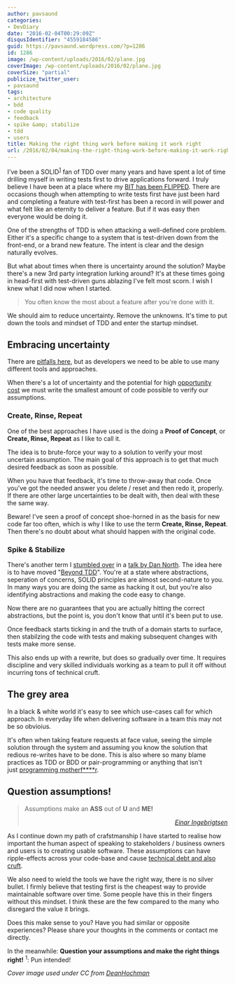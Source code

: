 ```yaml
---
author: pavsaund
categories:
- DevDiary
date: "2016-02-04T00:29:09Z"
disqusIdentifier: "4559184586"
guid: https://pavsaund.wordpress.com/?p=1286
id: 1286
image: /wp-content/uploads/2016/02/plane.jpg
coverImage: /wp-content/uploads/2016/02/plane.jpg
coverSize: "partial"
publicize_twitter_user:
- pavsaund
tags:
- architecture
- bdd
- code quality
- feedback
- spike &amp; stabilize
- tdd
- users
title: Making the right thing work before making it work right
url: /2016/02/04/making-the-right-thing-work-before-making-it-work-right/
---
```


I've been a SOLID<sup><a href="#reference-1">1</a></sup> fan of TDD over many years and have spent a lot of time drilling myself in writing tests first to drive applications forward. I truly believe I have been at a place where my <a href="http://blog.8thlight.com/uncle-bob/2012/01/11/Flipping-the-Bit.html" target="_blank">BIT has been FLIPPED</a>. There are occasions though when attempting to write tests first have just been hard and completing a feature with test-first has been a record in will power and what felt like an eternity to deliver a feature. But if it was easy then everyone would be doing it.

<!--more-->One of the strengths of TDD is when attacking a well-defined core problem. Either it's a specific change to a system that is test-driven down from the front-end, or a brand new feature. The intent is clear and the design naturally evolves.

But what about times when there is uncertainty around the solution? Maybe there's a new 3rd party integration lurking around? It's at these times going in head-first with test-driven guns ablazing I've felt most scorn. I wish I knew what I did now when I started.
<blockquote>You often know the most about a feature after you're done with it.</blockquote>
We should aim to reduce uncertainty. Remove the unknowns. It's time to put down the tools and mindset of TDD and enter the startup mindset.
<h2>Embracing uncertainty</h2>
There are <a href="http://blog.8thlight.com/uncle-bob/2013/03/05/TheStartUpTrap.html" target="_blank">pitfalls here</a>, but as developers we need to be able to use many different tools and approaches.

When there's a lot of uncertainty and the potential for high <a href="http://dannorth.net/the-art-of-misdirection/" target="_blank">opportunity cost</a> we must write the smallest amount of code possible to verify our assumptions.
<h3>Create, Rinse, Repeat</h3>
One of the best approaches I have used is the doing a <strong>Proof of Concept</strong>, or <strong>Create, Rinse, Repeat</strong> as I like to call it.

The idea is to brute-force your way to a solution to verify your most uncertain assumption. The main goal of this approach is to get that much desired feedback as soon as possible.

When you have that feedback, it's time to throw-away that code. Once you've got the needed answer you delete / reset and then redo it, properly. If there are other large uncertainties to be dealt with, then deal with these the same way.

Beware! I've seen a proof of concept shoe-horned in as the basis for new code far too often, which is why I like to use the term <strong>Create, Rinse, Repeat</strong>. Then there's no doubt about what should happen with the original code.
<h3>Spike &amp; Stabilize</h3>
There's another term I <a href="/2012/06/09/ndc-2012-impressions/" target="_blank">stumbled over</a> in a <a href="https://vimeo.com/43536417" target="_blank">talk by Dan North</a>. The idea here is to have moved "<a href="http://lizkeogh.com/2012/06/24/beyond-test-driven-development/" target="_blank">Beyond TDD</a>". You're at a state where abstractions, seperation of concerns, SOLID principles are almost second-nature to you. In many ways you are doing the same as hacking it out, but you're also identifying abstractions and making the code easy to change.

Now there are no guarantees that you are actually hitting the correct abstractions, but the point is, you don't know that until it's been put to use.

Once feedback starts ticking in and the truth of a domain starts to surface, then stabilzing the code with tests and making subsequent changes with tests make more sense.

This also ends up with a rewrite, but does so gradually over time. It requires discipline and very skilled individuals working as a team to pull it off without incurring tons of technical cruft.
<h2>The grey area</h2>
In a black &amp; white world it's easy to see which use-cases call for which approach. In everyday life when delivering software in a team this may not be so obvioius.

It's often when taking feature requests at face value, seeing the simple solution through the system and assuming you know the solution that redious re-writes have to be done. This is also where so many blame practices as TDD or BDD or pair-programming or anything that isn't just <a href="http://programming-motherfucker.com" target="_blank">programming motherf****r</a>.
<h2>Question assumptions!</h2>
<blockquote>Assumptions make an <strong>ASS</strong> out of <strong>U</strong> and <strong>ME!</strong>
<p style="text-align:right;"><em><a href="http://www.ingebrigtsen.info" target="_blank">Einar Ingebrigtsen</a></em></p>
</blockquote>
As I continue down my path of crafstmanship I have started to realise how important the human aspect of speaking to stakeholders / business owners and users is to creating usable software. These assumptions can have ripple-effects across your code-base and cause <a href="http://www.docondev.com/search/label/Technical%20Debt" target="_blank">technical debt and also cruft</a>.

We also need to wield the tools we have the right way, there is no silver bullet. I firmly believe that testing first is the cheapest way to provide maintainable software over time. Some people have this in their fingers without this mindset. I think these are the few compared to the many who disregard the value it brings.

Does this make sense to you? Have you had similar or opposite experiences? Please share your thoughts in the comments or contact me directly.

In the meanwhile: <strong>Question your assumptions and make the right things right!</strong>
<sup id="reference-1">1</sup>: Pun intended!

<em>Cover image used under CC from <a href="https://www.flickr.com/photos/deanhochman/20769348728">DeanHochman</a></em>